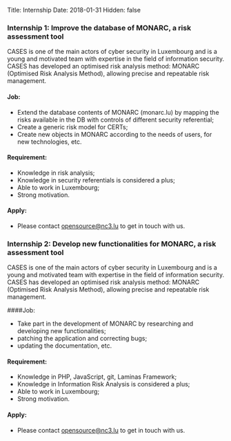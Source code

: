 Title: Internship
Date: 2018-01-31
Hidden: false


### Internship 1: Improve the database of MONARC, a risk assessment tool

CASES is one of the main actors of cyber security in Luxembourg and is a young
and motivated team with expertise in the field of information security.
CASES has developed an optimised risk analysis method:
MONARC (Optimised Risk Analysis Method), allowing precise and repeatable risk
management.

#### Job:

*	Extend the database contents of MONARC (monarc.lu) by mapping the risks available in the DB with controls of different security referential;
*	Create a generic risk model for CERTs;
*	Create new objects in MONARC according to the needs of users, for new technologies, etc.

#### Requirement:

*	Knowledge in risk analysis;
*	Knowledge in security referentials is considered a plus;
*	Able to work in Luxembourg;
*	Strong motivation.

#### Apply:

*	Please contact [opensource@nc3.lu](mailto:opensource@nc3.lu) to get in touch with us.


### Internship 2: Develop new functionalities for MONARC, a risk assessment tool

CASES is one of the main actors of cyber security in Luxembourg and is a young and motivated team with expertise in the field of information security.
CASES has developed an optimised risk analysis method: MONARC (Optimised Risk Analysis Method), allowing precise and repeatable risk management.

####Job:

*	Take part in the development of MONARC by researching and developing new functionalities;
*	patching the application and correcting bugs;
*	updating the documentation, etc.

#### Requirement:

*	Knowledge in PHP, JavaScript, git, Laminas Framework;
*	Knowledge in Information Risk Analysis is considered a plus;
*	Able to work in Luxembourg;
*	Strong motivation.

#### Apply:

*	Please contact [opensource@nc3.lu](mailto:opensource@nc3.lu) to get in touch with us.
